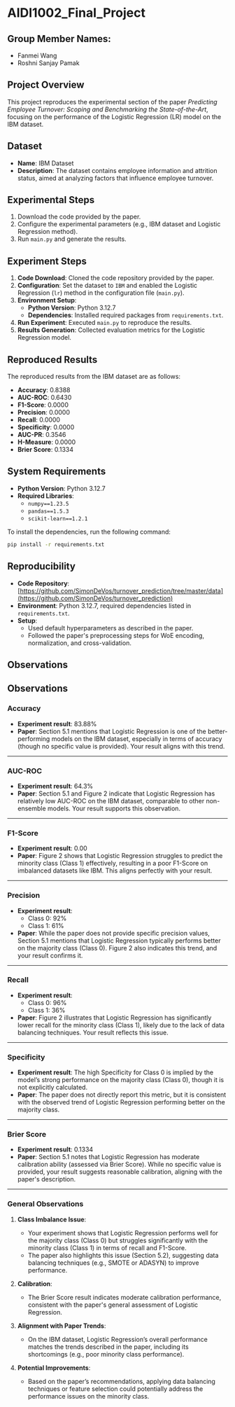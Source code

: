 # AIDI1002_Final_Project

## Group Member Names:
- Fanmei Wang
- Roshni Sanjay Pamak

## Project Overview
This project reproduces the experimental section of the paper *Predicting Employee Turnover: Scoping and Benchmarking the State-of-the-Art*, focusing on the performance of the Logistic Regression (LR) model on the IBM dataset.

## Dataset
- **Name**: IBM Dataset
- **Description**: The dataset contains employee information and attrition status, aimed at analyzing factors that influence employee turnover.

## Experimental Steps
1. Download the code provided by the paper.
2. Configure the experimental parameters (e.g., IBM dataset and Logistic Regression method).
3. Run `main.py` and generate the results.

## Experiment Steps
1. **Code Download**: Cloned the code repository provided by the paper.
2. **Configuration**: Set the dataset to `IBM` and enabled the Logistic Regression (`lr`) method in the configuration file (`main.py`).
3. **Environment Setup**: 
   - **Python Version**: Python 3.12.7
   - **Dependencies**: Installed required packages from `requirements.txt`.
4. **Run Experiment**: Executed `main.py` to reproduce the results.
5. **Results Generation**: Collected evaluation metrics for the Logistic Regression model.

## Reproduced Results
The reproduced results from the IBM dataset are as follows:
- **Accuracy**: 0.8388
- **AUC-ROC**: 0.6430
- **F1-Score**: 0.0000
- **Precision**: 0.0000
- **Recall**: 0.0000
- **Specificity**: 0.0000
- **AUC-PR**: 0.3546
- **H-Measure**: 0.0000
- **Brier Score**: 0.1334

## System Requirements
- **Python Version**: Python 3.12.7
- **Required Libraries**:
  - `numpy==1.23.5`
  - `pandas==1.5.3`
  - `scikit-learn==1.2.1`

To install the dependencies, run the following command:

```bash
pip install -r requirements.txt
```

## Reproducibility
- **Code Repository**: [https://github.com/SimonDeVos/turnover_prediction/tree/master/data](https://github.com/SimonDeVos/turnover_prediction)
- **Environment**: Python 3.12.7, required dependencies listed in `requirements.txt`.
- **Setup**:
  - Used default hyperparameters as described in the paper.
  - Followed the paper's preprocessing steps for WoE encoding, normalization, and cross-validation.

## Observations
## Observations

### **Accuracy**
- **Experiment result**: 83.88%
- **Paper**: Section 5.1 mentions that Logistic Regression is one of the better-performing models on the IBM dataset, especially in terms of accuracy (though no specific value is provided). Your result aligns with this trend.

---

### **AUC-ROC**
- **Experiment result**: 64.3%
- **Paper**: Section 5.1 and Figure 2 indicate that Logistic Regression has relatively low AUC-ROC on the IBM dataset, comparable to other non-ensemble models. Your result supports this observation.

---

### **F1-Score**
- **Experiment result**: 0.00
- **Paper**: Figure 2 shows that Logistic Regression struggles to predict the minority class (Class 1) effectively, resulting in a poor F1-Score on imbalanced datasets like IBM. This aligns perfectly with your result.

---

### **Precision**
- **Experiment result**: 
  - Class 0: 92%
  - Class 1: 61%
- **Paper**: While the paper does not provide specific precision values, Section 5.1 mentions that Logistic Regression typically performs better on the majority class (Class 0). Figure 2 also indicates this trend, and your result confirms it.

---

### **Recall**
- **Experiment result**: 
  - Class 0: 96%
  - Class 1: 36%
- **Paper**: Figure 2 illustrates that Logistic Regression has significantly lower recall for the minority class (Class 1), likely due to the lack of data balancing techniques. Your result reflects this issue.

---

### **Specificity**
- **Experiment result**: The high Specificity for Class 0 is implied by the model’s strong performance on the majority class (Class 0), though it is not explicitly calculated.
- **Paper**: The paper does not directly report this metric, but it is consistent with the observed trend of Logistic Regression performing better on the majority class.

---

### **Brier Score**
- **Experiment result**: 0.1334
- **Paper**: Section 5.1 notes that Logistic Regression has moderate calibration ability (assessed via Brier Score). While no specific value is provided, your result suggests reasonable calibration, aligning with the paper's description.

---

### **General Observations**
1. **Class Imbalance Issue**:
   - Your experiment shows that Logistic Regression performs well for the majority class (Class 0) but struggles significantly with the minority class (Class 1) in terms of recall and F1-Score.
   - The paper also highlights this issue (Section 5.2), suggesting data balancing techniques (e.g., SMOTE or ADASYN) to improve performance.

2. **Calibration**:
   - The Brier Score result indicates moderate calibration performance, consistent with the paper's general assessment of Logistic Regression.

3. **Alignment with Paper Trends**:
   - On the IBM dataset, Logistic Regression’s overall performance matches the trends described in the paper, including its shortcomings (e.g., poor minority class performance).

4. **Potential Improvements**:
   - Based on the paper’s recommendations, applying data balancing techniques or feature selection could potentially address the performance issues on the minority class.
